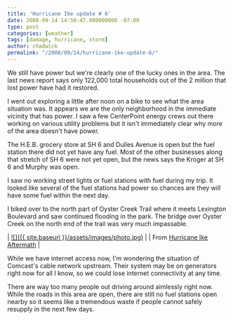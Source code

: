 ```yaml
---
title: 'Hurricane Ike update # 6'
date: 2008-09-14 14:50:47.000000000 -07:00
type: post
categories: [weather]
tags: [damage, hurricane, storm]
author: chadwick
permalink: "/2008/09/14/hurricane-ike-update-6/"
---
```

We still have power but we're clearly one of the lucky ones in the area. The
last news report says only 122,000 total households out of the 2 million that
lost power have had it restored.

I went out exploring a little after noon on a bike to see what the area
situation was. It appears we are the only neighborhood in the immediate
vicinity that has power. I saw a few CenterPoint energy crews out there
working on various utility problems but it isn't immediately clear why more of
the area doesn't have power.

The H.E.B. grocery store at SH 6 and Dulles Avenue is open but the fuel
station there did not yet have any fuel. Most of the other businesses along
that stretch of SH 6 were not yet open, but the news says the Kroger at SH 6
and Murphy was open.

I saw no working street lights or fuel stations with fuel during my trip. It
looked like several of the fuel stations had power so chances are they will
have some fuel within the next day.

I biked over to the north part of Oyster Creek Trail where it meets Lexington
Boulevard and saw continued flooding in the park. The bridge over Oyster Creek
on the north end of the trail was very much impassable.

| [![]({{ site.baseurl }}/assets/images/photo.jpg)](http://picasaweb.google.com/lh/photo/PAGv9e2X-1rCOA2wcgBtmw) |
| From [Hurricane Ike Aftermath](http://picasaweb.google.com/dcgibbons/HurricaneIkeAftermath) |

While we have internet access now, I'm wondering the situation of Comcast's
cable network upstream. Their system may be on generators right now for all I
know, so we could lose internet connectivity at any time.

There are way too many people out driving around aimlessly right now. While
the roads in this area are open, there are still no fuel stations open nearby
so it seems like a tremendous waste if people cannot safely resupply in the
next few days.

